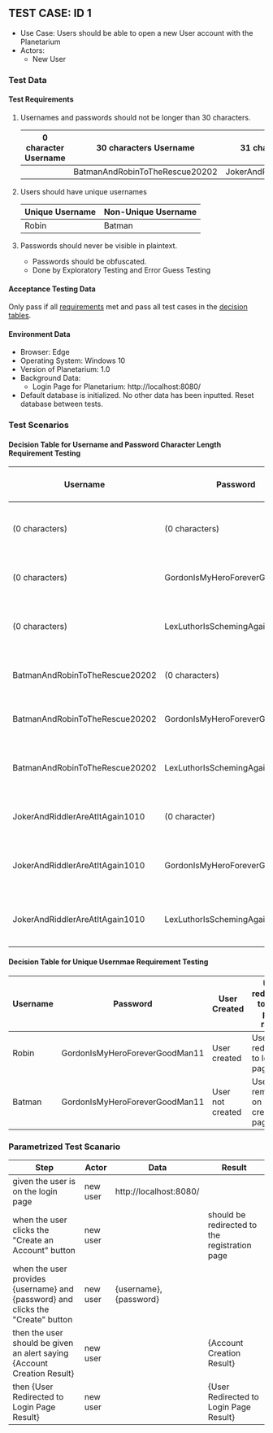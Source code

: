 ## TEST CASE: ID 1

- Use Case: Users should be able to open a new User account with the Planetarium
- Actors:
  - New User

### Test Data

#### Test Requirements

1. Usernames and passwords should not be longer than 30 characters.

    |0 character Username|30 characters Username|31 characters Usernames|
    |-|--|--|
    ||BatmanAndRobinToTheRescue20202|JokerAndRiddlerAreAtItAgain1010|

2. Users should have unique usernames

    |Unique Username|Non-Unique Username|
    |-|-|
    |Robin|Batman|

3. Passwords should never be visible in plaintext.
    - Passwords should be obfuscated.
    - Done by Exploratory Testing and Error Guess Testing

#### Acceptance Testing Data

Only pass if all [requirements](#test-requirements) met and pass all test cases in the [decision tables](#test-scenarios).

#### Environment Data

- Browser: Edge
- Operating System: Windows 10
- Version of Planetarium: 1.0
- Background Data:
  - Login Page for Planetarium: http://localhost:8080/
- Default database is initialized. No other data has been inputted. Reset database between tests.

### Test Scenarios

#### Decision Table for Username and Password Character Length Requirement Testing

|Username|Password|Account Creation Result|Redirect|
|-|-|-|-|
|(0 characters)|(0 characters)|User created|User redirected to login page result|
|(0 characters)|GordonIsMyHeroForeverGoodMan11|User created|User redirected to login page|
|(0 characters)|LexLuthorIsSchemingAgainOhNo!!!|User not created|User remains on creation page|
|BatmanAndRobinToTheRescue20202|(0 characters)|User created|User redirected to login page|
|BatmanAndRobinToTheRescue20202|GordonIsMyHeroForeverGoodMan11|User created|User redirected to login page|
|BatmanAndRobinToTheRescue20202|LexLuthorIsSchemingAgainOhNo!!!|User not created|User remains on creation page|
|JokerAndRiddlerAreAtItAgain1010|(0 character)|User not created|User redirected to login page|
|JokerAndRiddlerAreAtItAgain1010|GordonIsMyHeroForeverGoodMan11|User not created|User remains on creation page|
|JokerAndRiddlerAreAtItAgain1010|LexLuthorIsSchemingAgainOhNo!!!|User not created|User remains on creation page|

#### Decision Table for Unique Usernmae Requirement Testing

|Username|Password|User Created|User redirected to login page result|
|-|-|-|-|
|Robin|GordonIsMyHeroForeverGoodMan11|User created|User redirected to login page|
|Batman|GordonIsMyHeroForeverGoodMan11|User not created|User remains on creation page|

### Parametrized Test Scanario

|Step|Actor|Data|Result|
|-|-|-|-|
|given the user is on the login page|new user|http://localhost:8080/||
|when the user clicks the "Create an Account" button|new user||should be redirected to the registration page|
|when the user provides {username} and {password} and clicks the "Create" button|new user|{username},{password}||
|then the user should be given an alert saying {Account Creation Result}|new user||{Account Creation Result}|
|then {User Redirected to Login Page Result}|new user||{User Redirected to Login Page Result}|
